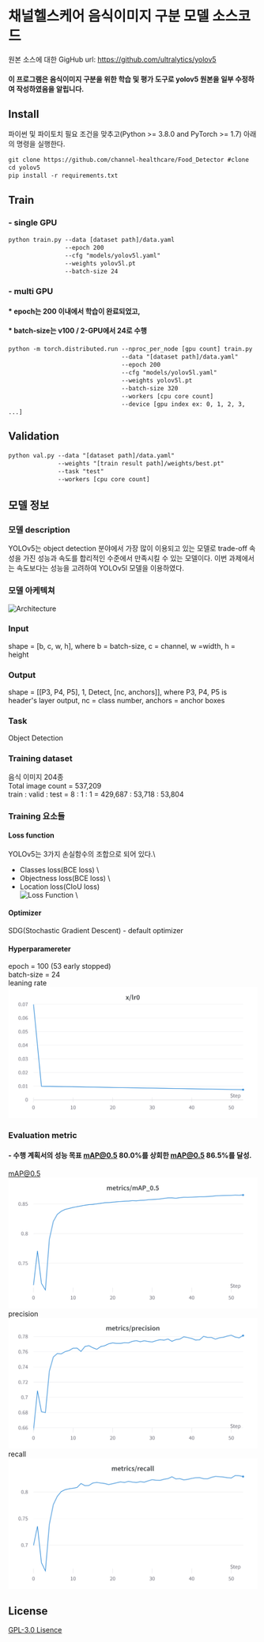 채널헬스케어 음식이미지 구분 모델 소스코드
======

원본 소스에 대한 GigHub url:
https://github.com/ultralytics/yolov5

#### 이 프로그램은 음식이미지 구분을 위한 학습 및 평가 도구로 yolov5 원본을 일부 수정하여 작성하였음을 알립니다.

## Install
파이썬 및 파이토치 필요 조건을 맞추고(Python >= 3.8.0 and PyTorch >= 1.7) 아래의 명령을 실행한다.
```
git clone https://github.com/channel-healthcare/Food_Detector #clone
cd yolov5
pip install -r requirements.txt
```
## Train
### - single GPU
```
python train.py --data [dataset path]/data.yaml 
                --epoch 200
                --cfg "models/yolov5l.yaml"
                --weights yolov5l.pt
                --batch-size 24
```
### - multi GPU
#### * epoch는 200 이내에서 학습이 완료되었고, 
#### * batch-size는 v100 / 2-GPU에서 24로 수행

```
python -m torch.distributed.run --nproc_per_node [gpu count] train.py 
                                --data "[dataset path]/data.yaml" 
                                --epoch 200 
                                --cfg "models/yolov5l.yaml"
                                --weights yolov5l.pt
                                --batch-size 320 
                                --workers [cpu core count]  
                                --device [gpu index ex: 0, 1, 2, 3, ...]
```
## Validation
```buildoutcfg
python val.py --data "[dataset path]/data.yaml"
              --weights "[train result path]/weights/best.pt" 
              --task "test" 
              --workers [cpu core count]
```

## 모델 정보
### 모델 description
YOLOv5는 object detection 분야에서 가장 많이 이용되고 있는 모델로 trade-off 속성을 가진 성능과 속도를 합리적인 수준에서 만족시킬 수 있는 모델이다. 이번 과제에서는 속도보다는 성능을 고려하여 YOLOv5l 모델을 이용하였다.
### 모델 아케텍쳐
![Architecture](https://user-images.githubusercontent.com/31005897/172404576-c260dcf9-76bb-4bc8-b6a9-f2d987792583.png)
### Input
shape = [b, c, w, h], where b = batch-size, c = channel, w =width, h = height  
### Output
shape = [[P3, P4, P5], 1, Detect, [nc, anchors]], where P3, P4, P5 is header's layer output, nc = class number, anchors = anchor boxes 
### Task
Object Detection
### Training dataset
음식 이미지 204종 \
Total image count = 537,209\
train : valid : test = 8 : 1 : 1 = 429,687 : 53,718 : 53,804

### Training 요소들
#### Loss function
YOLOv5는 3가지 손실함수의 조합으로 되어 있다.\
- Classes loss(BCE loss) \
- Objectness loss(BCE loss) \
- Location loss(CIoU loss)\
![Loss Function](https://camo.githubusercontent.com/af2d80e8094c28221f1d2b7bdf11e231c5927102c3323dd2c572cb2561c51aeb/68747470733a2f2f6c617465782e636f6465636f67732e636f6d2f7376672e696d6167653f4c6f73733d2535436c616d6264615f314c5f253742636c732537442b2535436c616d6264615f324c5f2537426f626a2537442b2535436c616d6264615f334c5f2537426c6f63253744) \
#### Optimizer
SDG(Stochastic Gradient Descent) - default optimizer
#### Hyperparamereter
epoch = 100 (53 early stopped)\
batch-size = 24 \
leaning rate ![learning rate](https://github.com/channel-healthcare/Food_Detector/blob/main/data/images/lr01.png)
 
### Evaluation metric
#### - 수행 계획서의 성능 목표 mAP@0.5 80.0%를 상회한 mAP@0.5 86.5%를 달성. 
mAP@0.5
![map50](.\data\images\mAP50.png)
precision
![precision](.\data\images\precision.png)
recall
![recall](.\data\images\recall.png)
## License
[GPL-3.0 Lisence](https://github.com/ultralytics/yolov5/blob/master/LICENSE)